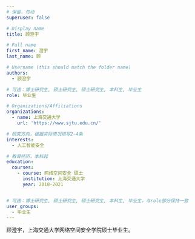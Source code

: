 ```yaml
---
# 保留，勿动
superuser: false

# Display name
title: 顾澄宇

# Full name
first_name: 澄宇
last_name: 顾

# Username (this should match the folder name)
authors:
  - 顾澄宇

# 可选：博士研究生, 硕士研究生, 硕士研究生, 本科生, 毕业生
role: 毕业生

# Organizations/Affiliations
organizations:
  - name: 上海交通大学
    url: 'https://www.sjtu.edu.cn/'

# 研究方向，根据实际情况填写2-4条
interests:
  - 人工智能安全

# 教育经历，本科起
education:
  courses:
    - course: 网络空间安全 硕士
      institution: 上海交通大学
      year: 2018-2021


# 可选：博士研究生, 硕士研究生, 硕士研究生, 本科生, 毕业生，与role部分保持一致
user_groups:
  - 毕业生
---
```


顾澄宇，上海交通大学网络空间安全学院硕士毕业生。